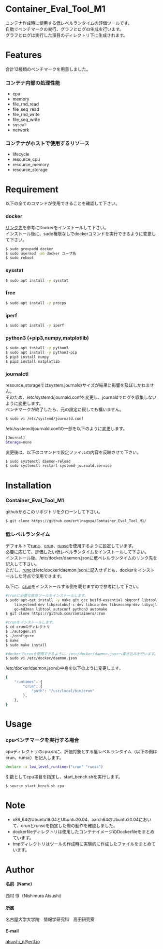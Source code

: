 # Container_Eval_Tool_M1
コンテナ作成時に使用する低レベルランタイムの評価ツールです。   
自動でベンチマークの実行、グラフとログの生成を行います。  
グラフとログは実行した項目のディレクトリ下に生成されます。

# Features
合計12種類のベンチマークを用意しました。  
### コンテナ内部の処理性能
* cpu  
* memory
* file_rnd_read
* file_seq_read
* file_rnd_write
* file_seq_write
* syscall
* network
### コンテナがホストで使用するリソース
* lifecycle
* resource_cpu
* resource_memory
* resource_storage

# Requirement
以下の全てのコマンドが使用できることを確認して下さい。  
### docker  
[リンク先](https://matsuand.github.io/docs.docker.jp.onthefly/engine/install/ubuntu/)を参考にDockerをインストールして下さい。  
インストール後に、sudo権限なしでdockerコマンドを実行できるように変更して下さい。  
```bash
$ sudo groupadd docker
$ sudo usermod -aG docker ユーザ名
$ sudo reboot
```
### sysstat  
```bash
$ sudo apt install -y sysstat
```
### free  
```bash
$ sudo apt install -y procps
```
### iperf  
```bash
$ sudo apt install -y iperf
```
### python3 (+pip3,numpy,matplotlib)  
```bash
$ sudo apt install -y python3
$ sudo apt install -y python3-pip
$ pip3 install numpy
$ pip3 install matplotlib
```
### journalctl  
resource_storageではsystem.journalのサイズが結果に影響を及ぼしかねません。  
そのため、/etc/systemd/journald.confを変更し、journaldでログを収集しないように変更します。  
ベンチマークが終了したら、元の設定に戻しても構いません。  
```bash
$ sudo vi /etc/systemd/journald.conf
```  
/etc/systemd/journald.confの一部を以下のように変更します。  
```bash
[Journal]
Storage=none
```
変更後は、以下のコマンドで設定ファイルの内容を反映させて下さい。  
```bash
$ sudo systemctl daemon-reload 
$ sudo systemctl restart systemd-journald.service
```  

# Installation
### Container_Eval_Tool_M1  
githubからこのリポジトリをクローンして下さい。  
```bash
$ git clone https://github.com/ertlnagoya/Container_Eval_Tool_M1/
```
### 低レベルランタイム  
デフォルトで[runc](https://github.com/opencontainers/runc)、[crun](https://github.com/containers/crun)、[runsc](https://gvisor.dev/docs/user_guide/install/)を使用するように設定しています。  
必要に応じて、評価したい低レベルランタイムをインストールして下さい。  
インストール後、/etc/docker/daemon.jsonに低ベレルランタイムのリンク先を記入して下さい。  
ただし、[runc](https://github.com/opencontainers/runc)は/etc/docker/daemon.jsonに記入せずとも、dockerをインストールした時点で使用できます。  

以下に、[crun](https://github.com/containers/crun)をインストールする例を載せますので参考にして下さい。  
```bash
#crunに必要な依存ツールをインストールします。
$ sudo apt-get install -y make git gcc build-essential pkgconf libtool \
    libsystemd-dev libprotobuf-c-dev libcap-dev libseccomp-dev libyajl-dev \
    go-md2man libtool autoconf python3 automake
$ git clone https://github.com/containers/crun

#crunをインストールします。
$ cd crunのディレクトリ
$ ./autogen.sh
$ ./configure
$ make
$ sudo make install

#dockerでcrunを使用できるように、/etc/docker/daemon.jsonへ書き込みを行います。
$ sudo vi /etc/docker/daemon.json
```  
/etc/docker/daemon.jsonの中身を以下のように変更します。
```bash
{
    "runtimes": {
        "crun": {
            "path": "/usr/local/bin/crun"
        },
    },
}
```

# Usage
### cpuベンチマークを実行する場合 
cpuディレクトリのcpu.shに、評価対象とする低レベルランタイム（以下の例はcrun、runsc）を記入します。
```bash
declare -a low_level_runtime=("crun" "runsc")
```
引数としてcpu項目を指定し、start_bench.shを実行します。
```bash
$ source start_bench.sh cpu
```

# Note
* x86_64のUbuntu18.04とUbuntu20.04、aarch64のUbuntu20.04において、crunとrunscを指定した際の動作を確認しました。  
* dockerfileディレクトリは使用したコンテナイメージのDockerfileをまとめています。  
* tmpディレクトリはツールの作成時に実験的に作成したファイルをまとめています。

# Author
#### 名前（Name）  
西村 惇（Nishimura Atsushi）
#### 所属  
名古屋大学大学院　情報学研究科　高田研究室　
#### E-mail  
atsushi_n@ertl.jp
